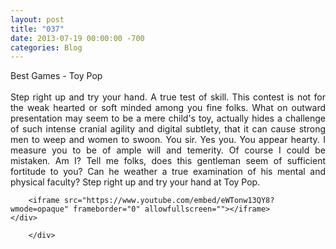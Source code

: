 ```yaml
---
layout: post
title: "037"
date: 2013-07-19 00:00:00 -700
categories: Blog
---
```


<div class="blog-content">
				<div class="paragraph" style="text-align:justify;">Best Games - Toy Pop<br><br>Step right up and try your hand. A true test of skill. This contest is not for the weak hearted or soft minded among you fine folks. What on outward presentation may seem to be a mere child's toy, actually hides a challenge of such intense cranial agility and digital subtlety, that it can cause strong men to weep and women to swoon. You sir. Yes you. You appear hearty. I measure you to be of ample will and temerity. Of course I could be mistaken. Am I? Tell me folks, does this gentleman seem of sufficient fortitude to you? Can he weather a true examination of his mental and physical faculty? Step right up and try your hand at Toy Pop. </div>  <div class="wsite-youtube" style="margin-bottom:10px;margin-top:10px;"><div class="wsite-youtube-wrapper wsite-youtube-size-auto wsite-youtube-align-center"> 	<div class="wsite-youtube-container">                  		<iframe src="https://www.youtube.com/embed/eWTonw13QY8?wmode=opaque" frameborder="0" allowfullscreen=""></iframe> 	</div> </div></div>

		</div>
        